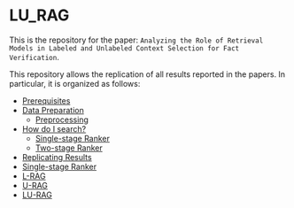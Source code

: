 # LU_RAG

This is the repository for the paper: `Analyzing the Role of Retrieval Models in Labeled and Unlabeled Context Selection for Fact Verification`.

This repository allows the replication of all results reported in the papers. In particular, it is organized as follows:
- [Prerequisites](#Prerequisites)
- [Data Preparation](#Data-Preparation)
  - [Preprocessing](#Preprocessing)
- [How do I search?](#search)
  - [Single-stage Ranker](#Single-stage)
  - [Two-stage Ranker](#Two-stage)
-  [Replicating Results](#Replicating-Results)
  - [Single-stage Ranker](#Single-stage)
  - [L-RAG](#L-RAG)
  - [U-RAG](#U-RAG)
  - [LU-RAG](#LU-RAG)

